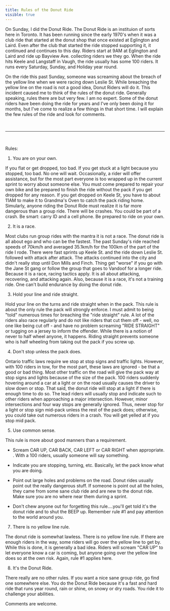 ---title: Rules of the Donut Ridevisible: true---On Sunday, I did the Donut Ride. The Donut Ride is an instituion of sorts here in Toronto. It has been running since the early 1970's when it was a club ride that started at the donut shop that once existed at Eglington and Laird. Even after the club that started the ride stopped supporting it, it continued and continues to this day. Riders start at 9AM at Eglington and Laird and ride up Bayview Ave. collecting riders we they go. When the ride hits Keele and Langstaff in Vaugh, the ride usually has some 100 riders. It runs every Saturday, Sunday, and Holiday year round.

On the ride this past Sunday, someone was screaming about the breach of the yellow line when we were racing down Leslie St. While breaching the yellow line on the road is not a good idea, Donut Riders will do it. This incident caused me to think of the rules of the donut ride. Generally speaking, rules there are but very few. I am no expert. Some of the donut riders have been doing the ride for years and I've only been doing it for months, but I've come to realize a few things in that short time. I will explain the few rules of the ride and look for comments.

 

<hr id="system-readmore" />

 

Rules:

1) You are on your own.

If you flat or get dropped, too bad. If you get stuck at a light because you stopped, too bad. No one will wait. Occasionally, a rider will offer assistance, but for the most part everyone is too wrapped up in the current sprint to worry about someone else. You must come prepared to repair your own bike and be prepared to finish the ride without the pack if you get dropped for any reason. If you get dropped on Keele St, you have to about 11AM to make it to Grandma's Oven to catch the pack riding home. Simularly, anyone riding the Donut Ride must realize it is far more dangerous than a group ride. There will be crashes. You could be part of a crash. Be smart: carry ID and a cell phone. Be prepared to ride on your own.

2) It is a race.

Most clubs run group rides with the mantra it is not a race. The donut ride is all about ego and who can be the fastest. The past Sunday's ride reached speeds of 70km/h and averaged 35.1km/h for the 100km of the part of the ride I rode. There were fast sprints up Keele St. and the ride down Leslie St. followed with attack after attack. The attacks continued into the city and didn't really stop until Don Mills and Finch. Thing get "worse" if you go with the Jane St gang or follow the group that goes to Vandoof for a longer ride. Because it is a race, racing tactics apply. It is all about attacking, recovering, and attacking again. Also, because it is a race, it's not a training ride. One can't build endurance by doing the donut ride.

3) Hold your line and ride straight.

Hold your line on the turns and ride straight when in the pack. This rule is about the only rule the pack will strongly enforce. I must admit to being "told" numerous times for breaching the "ride straight" rule. A lot of the riders also race regularly and do not like riders that cut them off - well, no one like being cut off - and have no problem screaming "RIDE STRAIGHT" or tugging on a jersey to inform the offender. While there is a notion of never to half wheel anyone, it happens. Riding straight prevents someone who is half wheeling from taking out the pack if you screw up.

4) Don't stop unless the pack does.

Ontario traffic laws require we stop at stop signs and traffic lights. However, with 100 riders in tow, for the most part, these laws are ignored - be that a good or bad thing. Most other traffic on the road will give the pack way at stop signs and lights because of the size of the pack. 100 riders suddenly hovering around a car at a light or on the road usually causes the driver to slow down or stop. That said, the donut ride will stop at a light if there is enough time to do so. The lead riders will usually stop and indicate such to other riders when approaching a major intersection. However, minor intersections and four way stops are generally ignored. Thus, never stop for a light or stop sign mid-pack unless the rest of the pack does; otherwise, you could take out numerous riders in a crash. You will get yelled at if you stop mid pack.

5) Use common sense.

This rule is more about good manners than a requirement.&nbsp;

- Scream CAR UP, CAR BACK, CAR LEFT or CAR RIGHT when appropriate. . With a 100 riders, usually someone will say something.

- Indicate you are stopping, turning, etc. Basically, let the pack know what you are doing.

- Point out large holes and problems on the road. Donut rides usually point out the really dangerous stuff. If someone is point out all the holes, they came from some sane club ride and are new to the donut ride. Make sure you are no where near them during a sprint.

- Don't chew anyone out for forgetting this rule....you'll get told it's the donut ride and to shut the BEEP up. Remember rule #1 and pay attention to the world around you.

7) There is no yellow line rule.

The donut ride is somewhat lawless. There is no yellow line rule. If there are enough riders in the way, some riders will go over the yellow line to get by. While this is done, it is generally a bad idea. Riders will scream "CAR UP" to let everyone know a car is coming, but anyone going over the yellow line does so at the own risk. Again, rule #1 applies here.

8) It's the Donut Ride.

There really are no other rules. If you want a nice sane group ride, go find one somewhere else. You do the Donut Ride because it's a fast and hard ride that runs year round, rain or shine, on snowy or dry roads. You ride it to challenge your abilities.

Comments are welcome.